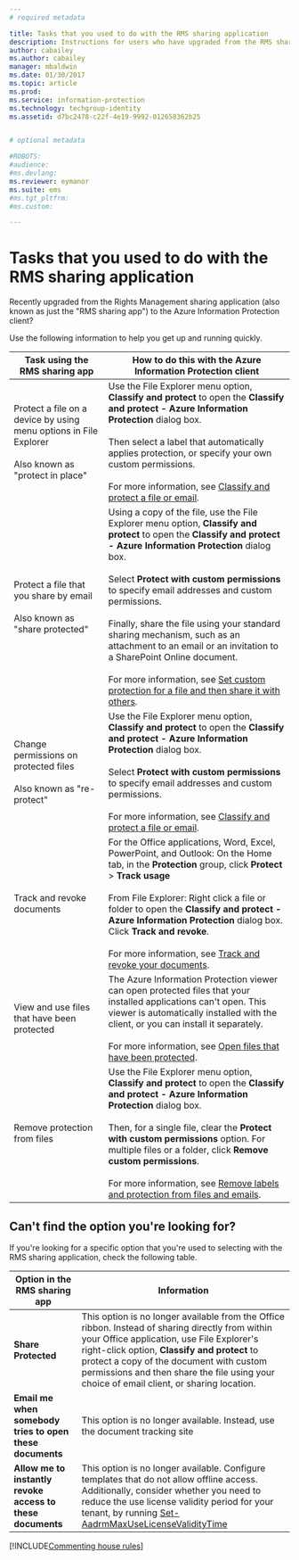 ```yaml
---
# required metadata

title: Tasks that you used to do with the RMS sharing application
description: Instructions for users who have upgraded from the RMS sharing application to the Azure Information Protection client. 
author: cabailey
ms.author: cabailey
manager: mbaldwin
ms.date: 01/30/2017
ms.topic: article
ms.prod:
ms.service: information-protection
ms.technology: techgroup-identity
ms.assetid: d7bc2478-c22f-4e19-9992-012658362b25


# optional metadata

#ROBOTS:
#audience:
#ms.devlang:
ms.reviewer: eymanor
ms.suite: ems
#ms.tgt_pltfrm:
#ms.custom:

---
```


# Tasks that you used to do with the RMS sharing application

Recently upgraded from the Rights Management sharing application (also known as just the "RMS sharing app") to the Azure Information Protection client? 

Use the following information to help you get up and running quickly.

|Task using the RMS sharing app|How to do this with the Azure Information Protection client
|-----------|--------------------|
|Protect a file on a device by using menu options in File Explorer <br /><br />Also known as "protect in place"|Use the File Explorer menu option, **Classify and protect** to open the **Classify and protect - Azure Information Protection** dialog box. <br /><br />Then select a label that automatically applies protection, or specify your own custom permissions. <br /><br />For more information, see [Classify and protect a file or email](client-classify-protect.md).
|Protect a file that you share by email <br /><br />Also known as "share protected"|Using a copy of the file, use the File Explorer menu option, **Classify and protect** to open the **Classify and protect - Azure Information Protection** dialog box. <br /><br />Select **Protect with custom permissions** to specify email addresses and custom permissions.<br /><br /> Finally, share the file using your standard sharing mechanism, such as an attachment to an email or an invitation to a SharePoint Online document.<br /><br />For more information, see [Set custom protection for a file and then share it with others](client-protect-share.md).
|Change permissions on protected files <br /><br />Also known as "re-protect"|Use the File Explorer menu option, **Classify and protect** to open the **Classify and protect - Azure Information Protection** dialog box. <br /><br />Select **Protect with custom permissions** to specify email addresses and custom permissions.<br /><br />For more information, see [Classify and protect a file or email](client-classify-protect.md).
|Track and revoke documents|For the Office applications, Word, Excel, PowerPoint, and Outlook: On the Home tab, in the **Protection** group, click **Protect** > **Track usage**<br /><br />From File Explorer: Right click a file or folder to open the **Classify and protect - Azure Information Protection** dialog box. Click **Track and revoke**. <br /><br />For more information, see [Track and revoke your documents](client-track-revoke.md).
|View and use files that have been protected|The Azure Information Protection viewer can open protected files that your installed applications can't open. This viewer is automatically installed with the client, or you can install it separately.<br /><br />For more information, see [Open files that have been protected](client-view-use-files.md).
|Remove protection from files|Use the File Explorer menu option, **Classify and protect** to open the **Classify and protect - Azure Information Protection** dialog box. <br /><br />Then, for a single file, clear the **Protect with custom permissions** option. For multiple files or a folder, click **Remove custom permissions**.<br /><br />For more information, see [Remove labels and protection from files and emails](client-remove-label-protection.md).|

## Can't find the option you're looking for?

If you're looking for a specific option that you're used to selecting with the RMS sharing application, check the following table.

|Option in the RMS sharing app|Information
|-----------|--------------------|
|**Share Protected**|This option is no longer available from the Office ribbon. Instead of sharing directly from within your Office application, use File Explorer's right-click option, **Classify and protect** to protect a copy of the document with custom permissions and then share the file using your choice of email client, or sharing location.
|**Email me when somebody tries to open these documents**|This option is no longer available. Instead, use the document tracking site
|**Allow me to instantly revoke access to these documents**|This option is no longer available. Configure templates that do not allow offline access. Additionally, consider whether you need to reduce the use license validity period for your tenant, by running [Set-AadrmMaxUseLicenseValidityTime](/powershell/aadrm/vlatest/set-aadrmmaxuselicensevaliditytime) 







[!INCLUDE[Commenting house rules](../includes/houserules.md)]  
